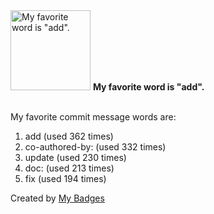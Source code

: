 <img src="https://my-badges.github.io/my-badges/favorite-word.png" alt="My favorite word is &quot;add&quot;." title="My favorite word is &quot;add&quot;." width="128">
<strong>My favorite word is &quot;add&quot;.</strong>
<br><br>

My favorite commit message words are:

1. add (used 362 times)
2. co-authored-by: (used 332 times)
3. update (used 230 times)
4. doc: (used 213 times)
5. fix (used 194 times)


Created by <a href="https://github.com/my-badges/my-badges">My Badges</a>